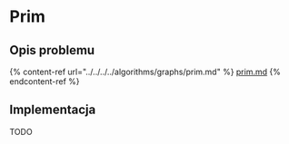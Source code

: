 # Prim

## Opis problemu

{% content-ref url="../../../../algorithms/graphs/prim.md" %}
[prim.md](../../../../algorithms/graphs/prim.md)
{% endcontent-ref %}

## Implementacja

TODO
